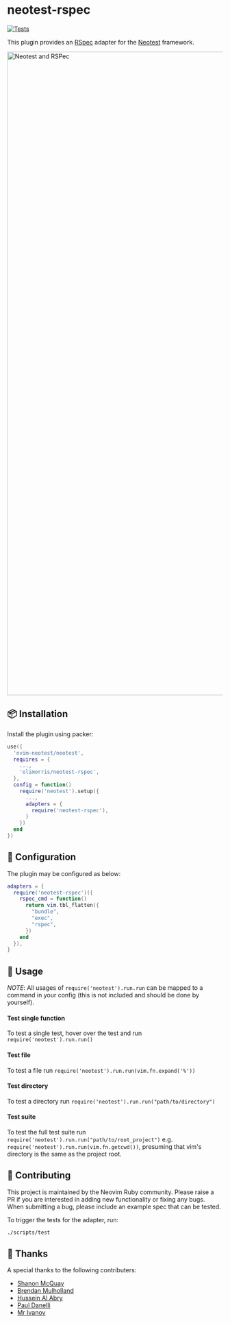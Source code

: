 # neotest-rspec

[![Tests](https://github.com/olimorris/neotest-rspec/actions/workflows/ci.yml/badge.svg?branch=main)](https://github.com/olimorris/neotest-rspec/actions/workflows/ci.yml)

This plugin provides an [RSpec](https://rspec.info) adapter for the [Neotest](https://github.com/nvim-neotest/neotest) framework.

<img width="1502" alt="Neotest and RSPec" src="https://user-images.githubusercontent.com/9512444/174159395-d4dc5e1e-9c3c-449f-b235-6fc8835fed5b.png">

## :package: Installation

Install the plugin using packer:

```lua
use({
  'nvim-neotest/neotest',
  requires = {
    ...,
    'olimorris/neotest-rspec',
  },
  config = function()
    require('neotest').setup({
      ...,
      adapters = {
        require('neotest-rspec'),
      }
    })
  end
})
```

## :wrench: Configuration

The plugin may be configured as below:

```lua
adapters = {
  require('neotest-rspec')({
    rspec_cmd = function()
      return vim.tbl_flatten({
        "bundle",
        "exec",
        "rspec",
      })
    end
  }),
}
```

## :rocket: Usage

_NOTE_: All usages of `require('neotest').run.run` can be mapped to a command in your config (this is not included and should be done by yourself).

#### Test single function

To test a single test, hover over the test and run `require('neotest').run.run()`

#### Test file

To test a file run `require('neotest').run.run(vim.fn.expand('%'))`

#### Test directory

To test a directory run `require('neotest').run.run("path/to/directory")`

#### Test suite

To test the full test suite run `require('neotest').run.run("path/to/root_project")`
e.g. `require('neotest').run.run(vim.fn.getcwd())`, presuming that vim's directory is the same as the project root.

## :gift: Contributing

This project is maintained by the Neovim Ruby community. Please raise a PR if you are interested in adding new functionality or fixing any bugs. When submitting a bug, please include an example spec that can be tested.

To trigger the tests for the adapter, run:

```sh
./scripts/test
```

## :clap: Thanks

A special thanks to the following contributers:

- [Shanon McQuay](https://github.com/compactcode)
- [Brendan Mulholland](https://github.com/bmulholland)
- [Hussein Al Abry](https://github.com/zidhuss)
- [Paul Danelli](https://github.com/prdanelli)
- [Mr Ivanov](https://github.com/alxekb)
